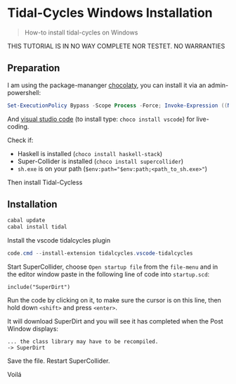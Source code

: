 # Tidal-Cycles Windows Installation

> How-to install tidal-cycles on Windows

THIS TUTORIAL IS IN NO WAY COMPLETE NOR TESTET. NO WARRANTIES

## Preparation

I am using the package-mananger [chocolaty](https://chocolatey.org), you can install it via an admin-powershell:

```powershell
Set-ExecutionPolicy Bypass -Scope Process -Force; Invoke-Expression ((New-Object System.Net.WebClient).DownloadString('https://chocolatey.org/install.ps1'))
```

And [visual studio code](https://code.visualstudio.com/) (to install type: `choco install vscode`) for live-coding.

Check if:

- Haskell is installed (`choco install haskell-stack`)
- Super-Collider is installed (`choco install supercollider`)
- `sh.exe` is on your path (`$env:path="$env:path;<path_to_sh.exe>"`)

Then install Tidal-Cycless

## Installation

```powershell
cabal update
cabal install tidal
```

Install the vscode tidalcycles plugin

```powershell
code.cmd --install-extension tidalcycles.vscode-tidalcycles
```

Start SuperCollider, choose `Open startup file` from the `file-menu` and in the editor window paste in the following line of code into `startup.scd`:

```SuperCollider
include("SuperDirt")
```

Run the code by clicking on it, to make sure the cursor is on this line, then hold down `<shift>` and press `<enter>`.

It will download SuperDirt and you will see it has completed when the Post Window displays:

```SuperCollider
... the class library may have to be recompiled.
-> SuperDirt
```

Save the file.
Restart SuperCollider.

Voilá
